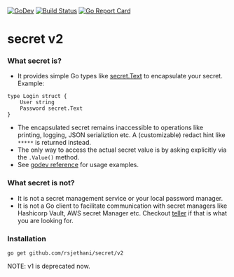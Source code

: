 [![GoDev](https://img.shields.io/static/v1?label=godev&message=reference&color=00add8)](https://pkg.go.dev/github.com/rsjethani/secret/v2)
[![Build Status](https://github.com/rsjethani/secret/actions/workflows/test.yml/badge.svg?branch=main)](https://github.com/rsjethani/secret/actions)
[![Go Report Card](https://goreportcard.com/badge/github.com/rsjethani/secret)](https://goreportcard.com/report/github.com/rsjethani/secret)

# secret v2

### What secret is?
- It provides simple Go types like [secret.Text](https://pkg.go.dev/github.com/rsjethani/secret/v2#Text) to encapsulate your secret. Example:
```
type Login struct {
    User string
    Password secret.Text
}
```
- The encapsulated secret remains inaccessible to operations like printing, logging, JSON serializtion etc. A (customizable) redact hint like `*****` is returned instead.
- The only way to access the actual secret value is by asking explicitly via the `.Value()` method.
- See [godev reference](https://pkg.go.dev/github.com/rsjethani/secret/v2#pkg-examples) for usage examples.

### What secret is not?
- It is not a secret management service or your local password manager.
- It is not a Go client to facilitate communication with secret managers like Hashicorp Vault, AWS secret Manager etc. Checkout [teller](https://github.com/spectralops/teller) if that is what you are looking for.

### Installation
```
go get github.com/rsjethani/secret/v2
```
NOTE: v1 is deprecated now.

